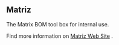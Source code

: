 
## Matriz
The Matrix BOM tool box for internal use.

Find more information on [Matriz Web Site](https://angeloeyez.github.io/Matriz-MatrixBOMTool/) .
